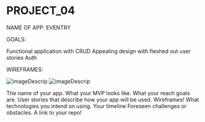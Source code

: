 # PROJECT_04

NAME OF APP: 
EVENTRY

GOALS: 

Functional application with CRUD
Appealing design with fleshed out user stories
Auth

WIREFRAMES:



![imageDescrip](https://i.imgur.com/e3Tr92M.jpg)
![imageDescrip](https://i.imgur.com/aqrqCBc.jpg)


The name of your app.
What your MVP looks like.
What your reach goals are.
User stories that describe how your app will be used.
Wireframes!
What technologies you intend on using.
Your timeline
Foreseen challenges or obstacles.
A link to your repo!
